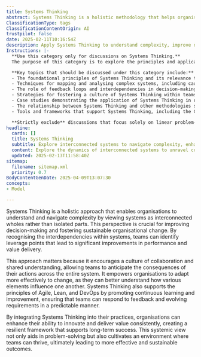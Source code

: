 ```yaml
---
title: Systems Thinking
abstract: Systems Thinking is a holistic methodology that helps organisations comprehend and manage complexity by perceiving systems as interconnected entities rather than as separate components. Originating from various disciplines, this approach is utilised to enhance decision-making and facilitate sustainable change within organisations. Its significance lies in fostering a culture of collaboration and shared understanding, enabling teams to foresee the repercussions of their actions throughout the entire system. By recognising interdependencies, organisations can pinpoint leverage points that yield substantial improvements in performance and value delivery. Systems Thinking aligns with Agile, Lean, and DevOps principles by promoting continuous learning and adaptation, allowing teams to respond effectively to feedback and changing requirements. Integrating Systems Thinking into organisational practices not only bolsters innovation and consistent value delivery but also establishes a resilient framework that supports long-term success. This comprehensive perspective aids in problem-solving and nurtures an environment conducive to team growth, ultimately leading to more effective and sustainable outcomes.
ClassificationType: tags
ClassificationContentOrigin: AI
trustpilot: false
date: 2025-02-11T10:16:54Z
description: Apply Systems Thinking to understand complexity, improve decision-making, and drive sustainable organisational change.
Instructions: |-
  **Use this category only for discussions on Systems Thinking.**  
  The purpose of this category is to explore the principles and applications of Systems Thinking in understanding complex organisational dynamics, enhancing decision-making processes, and facilitating sustainable change within organisations. This approach emphasises the interconnectedness of various components within a system and encourages holistic analysis rather than isolated problem-solving.

  **Key topics that should be discussed under this category include:**
  - The foundational principles of Systems Thinking and its relevance to organisational behaviour.
  - Techniques for mapping and analysing complex systems, including causal loop diagrams and system dynamics.
  - The role of feedback loops and interdependencies in decision-making processes.
  - Strategies for fostering a culture of Systems Thinking within teams and organisations.
  - Case studies demonstrating the application of Systems Thinking in real-world scenarios.
  - The relationship between Systems Thinking and other methodologies such as Lean, Agile, and DevOps.
  - Tools and frameworks that support Systems Thinking, including the Cynefin Framework and Soft Systems Methodology.

  **Strictly exclude** discussions that focus solely on linear problem-solving approaches, isolated methodologies without consideration of interconnections, or any misinterpretations of Systems Thinking that do not align with its core principles and philosophies.
headline:
  cards: []
  title: Systems Thinking
  subtitle: Explore interconnected systems to navigate complexity, enhance decision-making, and foster lasting organisational transformation.
  content: Explore the dynamics of interconnected systems to unravel complexity, enhance strategic decision-making, and facilitate enduring organisational transformation. Posts should delve into topics such as feedback loops, system behaviour, stakeholder interactions, and the implications of complexity theory on management practices.
  updated: 2025-02-13T11:58:40Z
sitemap:
  filename: sitemap.xml
  priority: 0.7
BodyContentGenDate: 2025-04-09T13:07:30
concepts:
- Model

---
```

Systems Thinking is a holistic approach that enables organisations to understand and navigate complexity by viewing systems as interconnected wholes rather than isolated parts. This perspective is crucial for improving decision-making and fostering sustainable organisational change. By recognising the interdependencies within systems, teams can identify leverage points that lead to significant improvements in performance and value delivery.

This approach matters because it encourages a culture of collaboration and shared understanding, allowing teams to anticipate the consequences of their actions across the entire system. It empowers organisations to adapt more effectively to change, as they can better understand how various elements influence one another. Systems Thinking also supports the principles of Agile, Lean, and DevOps by promoting continuous learning and improvement, ensuring that teams can respond to feedback and evolving requirements in a predictable manner.

By integrating Systems Thinking into their practices, organisations can enhance their ability to innovate and deliver value consistently, creating a resilient framework that supports long-term success. This systemic view not only aids in problem-solving but also cultivates an environment where teams can thrive, ultimately leading to more effective and sustainable outcomes.
